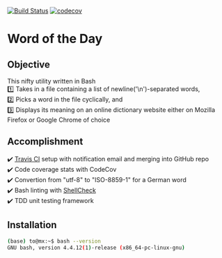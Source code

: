 [![Build Status](https://travis-ci.com/tezzytezzy/word-of-day.svg?branch=main)](https://travis-ci.com/tezzytezzy/word-of-day) [![codecov](https://codecov.io/gh/tezzytezzy/word-of-day/branch/main/graph/badge.svg?token=MOI7R3BGLJ)](https://codecov.io/gh/tezzytezzy/word-of-day)


# Word of the Day

## Objective
This nifty utility written in Bash  
:one: Takes in a file containing a list of newline('\n')-separated words,  
:two: Picks a word in the file cyclically, and  
:three: Displays its meaning on an online dictionary website either on Mozilla Firefox or Google Chrome of choice

## Accomplishment
:heavy_check_mark: [Travis CI](https://travis-ci.com/) setup with notification email and merging into GitHub repo  
:heavy_check_mark: Code coverage stats with CodeCov  
:heavy_check_mark: Convertion from "utf-8" to "ISO-8859-1" for a German word  
:heavy_check_mark: Bash linting with [ShellCheck](https://www.shellcheck.net/)  
:heavy_check_mark: TDD unit testing framework  

## Installation

```bash
(base) to@mx:~$ bash --version
GNU bash, version 4.4.12(1)-release (x86_64-pc-linux-gnu)
```
